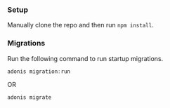 ### Setup
Manually clone the repo and then run `npm install`.


### Migrations

Run the following command to run startup migrations.

```js
adonis migration:run
```
OR
```js
adonis migrate
```
